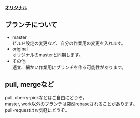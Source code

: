**[オリジナル](https://github.com/DBCTRADO/TVTest)**

ブランチについて
-

* master  
ビルド設定の変更など、自分の作業用の変更を入れます。
* original  
オリジナルのmasterと同期します。
* その他  
適宜、細かい作業用にブランチを作る可能性があります。

pull, mergeなど
-
pull, cherry-pickなどはご自由にどうぞ。  
master, work以外のブランチは突然rebaseされることがあります。  
pull-requestはお気軽にどうぞ。
